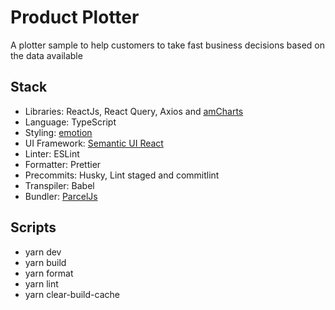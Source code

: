 # Product Plotter

A plotter sample to help customers to take fast business decisions based on the data available

## Stack

- Libraries: ReactJs, React Query, Axios and [amCharts](https://www.amcharts.com/)
- Language: TypeScript
- Styling: [emotion](https://emotion.sh/)
- UI Framework: [Semantic UI React](https://react.semantic-ui.com/)
- Linter: ESLint
- Formatter: Prettier
- Precommits: Husky, Lint staged and commitlint
- Transpiler: Babel
- Bundler: [ParcelJs](https://parceljs.org/)

## Scripts

- yarn dev
- yarn build
- yarn format
- yarn lint
- yarn clear-build-cache

